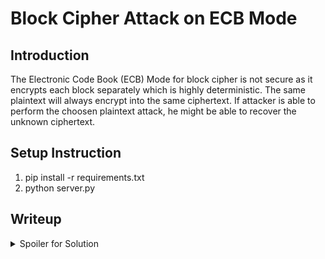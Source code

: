 # Block Cipher Attack on ECB Mode

## Introduction

The Electronic Code Book (ECB) Mode for block cipher is not secure as it encrypts each block separately which is highly deterministic.
The same plaintext will always encrypt into the same ciphertext. If attacker is able to perform the choosen plaintext attack, he might be
able to recover the unknown ciphertext.

## Setup Instruction
1. pip install -r requirements.txt
2. python server.py

## Writeup

<details>
  <summary>Spoiler for Solution</summary>

  ## Proposed Solution 
  
  1. Navigate to the page at URL http://localhost. Key in any guess character and the server will return the ciphertext.
  1. Examine the provided `server.py`.
  2. Notice there is a custom padding which consist of a SECRET we would like to recover.
  3. Realise that the problem the use of ECB mode which resulting the fixed ciphertext is being returned.
  4. [Full explanation of the vulnerability.](https://web.archive.org/web/20220713023815/https://derekwill.com/2021/01/01/aes-cbc-mode-chosen-plaintext-attack/)
  5. Exploit using the script below.

```python
import requests
import json
import urllib.parse
from string import printable as ALPHANUMERIC

def encryption(plaintext):
    encrypted_string=""        
    url = "http://localhost/api/compare?guess={}".format(urllib.parse.quote(plaintext))    
    response = requests.post(url)
    result = json.loads(response.text)

    for rec in result:        
            encrypted_string += rec['letter']
    
    return encrypted_string


secret=""
secret_len = 18
guess = "xxxxxxxxxxxxxxxxxxxxxxxxxxxxxxxx"

for i in range(0,secret_len):    
    actual = encryption(guess[:31-i])
    for c in ALPHANUMERIC:    
        compute = encryption(guess[:31-i] + secret + c)
        if(compute == actual):
            secret += c
            print(secret)
            break           
            

print("The secret is: " + secret)
```
 ## Analysis 
 ```python
 def encrypt(bstring):
    padded_data = pad(bstring)
    cipher = Cipher(algorithms.AES(KEY), modes.ECB())
    encryptor = cipher.encryptor()
    return encryptor.update(padded_data) + encryptor.finalize()
 ```
 By looking at the code snippets of server.py as shown above, the encryption is using the AES ECB mode.
 Since the ciphertext is fixed, by performing the choosen plaintext attack, it allows us to manipulate the plaintext
 and bruteforce each individual byte which eventually lead to a complete recovery.
 
 As a mitigation, ECB mode should never be used. Developer should choose a more secure cipher block mode such as Galois Counter Mode (GCM)
</details>
